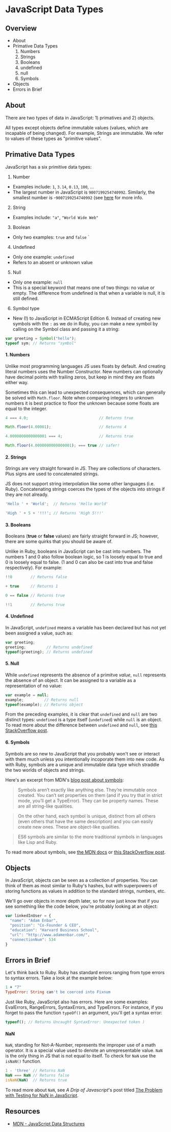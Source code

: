 # JavaScript Data Types

## Overview

* About
* Primative Data Types
  1. Numbers
  2. Strings
  3. Booleans
  4. undefined
  5. null
  6. Symbols
* Objects
* Errors in Brief

## About

There are two types of data in JavaScript: 1) primatives and 2) objects.

All types except objects define immutable values (values, which are incapable of being changed). For example, Strings are immutable. We refer to values of these types as "primitive values".

## Primative Data Types

JavaScript has a six primitive data types:

1. Number
  - Examples include: `1`, `3.14`, `0.13`, `100`, ...
  - The largest number in JavaScript is `9007199254740992`. Similarly, the smallest number is -`9007199254740992` (see [here](http://stackoverflow.com/a/307200/2890716) for more info.

2. String
  - Examples include:  `"a"`, `"World Wide Web"`

3. Boolean
  - Only two examples: `true` and `false`
`
4. Undefined
  - Only one example: `undefined`
  - Refers to an absent or unknown value

5. Null
  - Only one example: `null`
  - This is a special keyword that means one of two things: no value or empty.  The difference from undefined is that when a variable is null, it is still defined.

6. Symbol type
 - New (!) to JavaScript in ECMAScript Edition 6. Instead of creating new symbols with the `:` as we do in Ruby, you can make a new symbol by calling on the Symbol class and passing it a string:

```javascript
var greeting = Symbol("hello");
typeof sym; // Returns "symbol"
```

#### 1. Numbers

Unlike most programming languages JS uses floats by default. And creating literal numbers uses the Number Constructor. New numbers can optionally have decimal points with trailing zeros, but keep in mind they are floats either way.

Sometimes this can lead to unexpected consequences, which can generally be solved with `Math.floor`.  Note when comparing integers to unknown numbers it is best practice to floor the unknown because some floats are equal to the integer.

```javascript
4 === 4.0;                               // Returns true

Math.floor(4.00001);                     // Returns 4

4.0000000000000001 === 4;                // Returns true

Math.floor(4.0000000000000001); === true // safer!
```

#### 2. Strings

Strings are very straight forward in JS.  They are collections of characters.  Plus signs are used to concatenated strings.

JS does not support string interpolation like some other languages (i.e. Ruby). Concatenating strings coerces the types of the objects into strings if they are not already.

```javascript
'Hello ' + 'World';  // Returns 'Hello World'

'High ' + 5 + '!!!'; // Returns 'High 5!!!'
```

#### 3. Booleans

Booleans (**true** or **false** values) are fairly straight forward in JS; however, there are some quirks that you should be aware of.

Unlike in Ruby, booleans in JavaScript can be cast into numbers. The numbers 1 and 0 also follow boolean logic, so 1 is loosely equal to true and 0 is loosely equal to false. (1 and 0 can also be cast into true and false respectively). For example:

```javascript
!!0        // Returns false 

+ true     // Returns 1 

0 == false // Returns true 

!!1        // Returns true
```

#### 4. Undefined 

In JavaScript, `undefined` means a variable has been declared but has not yet been assigned a value, such as:

```javascript
var greeting;
greeting;         // Returns undefined
typeof(greeting); // Returns undefined
```

#### 5. Null

While `undefined` represents the absence of a primitve *value*, `null` represents the absence of an object. It can be assigned to a variable as a representation of no value:

```javascript
var example = null;
example;         // Returns null
typeof(example); // Returns object
```

From the preceding examples, it is clear that `undefined` and `null` are two distinct types: `undefined` is a type itself (`undefined`) while `null` is an object. To read more about the difference between `undefined` and `null`, see [this StackOverflow post](http://stackoverflow.com/q/5076944/2890716).

#### 6. Symbols

Symbols are so new to JavaScript that you probably won't see or interact with them much unless you intentionally incoporate them into new code. As with Ruby, symbols are a unique and immutable data type which straddle the two worlds of objects and strings. 

Here's an excerpt from MDN's [blog post about symbols](https://hacks.mozilla.org/2015/06/es6-in-depth-symbols/):

> Symbols aren’t exactly like anything else. They’re immutable once created. You can’t set properties on them (and if you try that in strict mode, you’ll get a TypeError). They can be property names. These are all string-like qualities.

> On the other hand, each symbol is unique, distinct from all others (even others that have the same description) and you can easily create new ones. These are object-like qualities.

> ES6 symbols are similar to the more traditional symbols in languages like Lisp and Ruby.

To read more about symbols, see [the MDN docs](https://developer.mozilla.org/en-US/docs/Web/JavaScript/Reference/Global_Objects/Symbol) or [this StackOverflow post](http://stackoverflow.com/q/21724326/2890716).

## Objects

In JavaScript, objects can be seen as a collection of properties. You can think of them as most similar to Ruby's hashes, but with superpowers of storing functions as values in addition to the standard strings, numbers, etc. 

We'll go over objects in more depth later, so for now just know that if you see something like the code below, you're probably looking at an object:

```javascript
var linkedInUser = {
  "name": "Adam Enbar",
  "position": "Co-Founder & CEO",
  "education": "Harvard Business School",
  "url": "http://www.adamenbar.com/",
  "connectionNum": 534
}
```

## Errors in Brief

Let's think back to Ruby. Ruby has standard errors ranging from type errors to syntax errors. Take a look at the example below:

```ruby
1 + "7"
TypeError: String can't be coerced into Fixnum
```

Just like Ruby, JavaScript also has errors. Here are some examples: EvalErrors, RangeErrors, SyntaxErrors, and TypeErrors. For instance, if you forget to pass the function `typeOf()` an argument, you'll get a syntax error:

```javascript
typeof(); // Returns Uncaught SyntaxError: Unexpected token )
```

#### NaN

`NaN`, standing for Not-A-Number, represents the improper use of a math operator. It is a special value used to denote an unrepresentable value. `NaN` is the only thing in JS that is not equal to itself. To check for `NaN` use the `isNaN()` function.

```javascript
1 - 'three' // Returns NaN
NaN === NaN // Returns false
isNaN(NaN)  // Returns true
```
To read more about `NaN`, see *A Drip of Javascript*'s post titled [The Problem with Testing for NaN in JavaScript](http://adripofjavascript.com/blog/drips/the-problem-with-testing-for-nan-in-javascript.html).

## Resources

* [MDN - JavaScript Data Structures](https://developer.mozilla.org/en-US/docs/Web/JavaScript/Data_structures)
